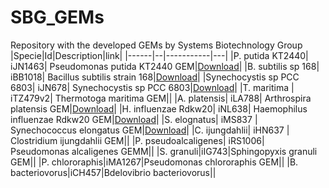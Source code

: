 # SBG_GEMs
Repository with the developed GEMs by Systems Biotechnology Group
|Specie|Id|Description|link|
|------|--|-----------|---|
|P. putida KT2440| iJN1463| Pseudomonas putida KT2440 GEM|[Download](https://github.com/SBGlab/SBG_GEMs/raw/main/GEMs/Pseudomonas_putida_KT2440/iJN1463.xml)|
|B. subtilis sp 168| iBB1018| Bacillus subtilis strain 168|[Download](https://github.com/SBGlab/SBG_GEMs/raw/main/GEMs/Bacillus_subtilis_168/iBB1018.xml)|
|Synechocystis sp PCC 6803| iJN678| Synechocystis sp PCC 6803|[Download](https://github.com/SBGlab/SBG_GEMs/raw/main/GEMs/Synechocistis/iJN678.xml)|
|T. maritima | iTZ479v2| Thermotoga maritima GEM||
|A. platensis| iLA788| Arthrospira platensis GEM|[Download](https://github.com/SBGlab/SBG_GEMs/raw/main/GEMs/Arthrospira_platensis/iLA788.xml)|
|H. influenzae Rdkw20| iNL638| Haemophilus influenzae Rdkw20 GEM|[Download](https://github.com/SBGlab/SBG_GEMs/raw/main/GEMs/Haemophilus_influenzae/iNL638.xml)|
|S. elognatus| iMS837 | Synechococcus elongatus GEM|[Download](https://github.com/SBGlab/SBG_GEMs/raw/main/GEMs/Synechococcus_elongatus/iMS837.xml)|
|C. ijungdahlii| iHN637 | Clostridium ijungdahlii GEM||
|P. pseudoalcaligenes| iRS1006| Pseudomonas alcaligenes GEMM||
|S. granuli|iIG743|Sphingopyxis granuli GEM||
|P. chlororaphis|iMA1267|Pseudomonas chlororaphis GEM||
|B. bacteriovorus|iCH457|Bdelovibrio bacteriovorus||
